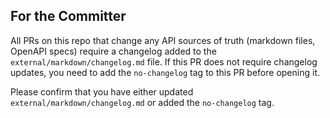 ## For the Committer

All PRs on this repo that change any API sources of truth (markdown files, OpenAPI specs) require a changelog added to the `external/markdown/changelog.md` file. If this PR does not require changelog updates, you need to add the `no-changelog` tag to this PR before opening it.

Please confirm that you have either updated `external/markdown/changelog.md` or added the `no-changelog` tag.
